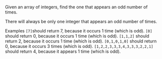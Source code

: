 Given an array of integers, find the one that appears an odd number of times.

There will always be only one integer that appears an odd number of times.

Examples
`[7]`should return 7, because it occurs 1 time (which is odd).
`[0]` should return 0, because it occurs 1 time (which is odd).
`[1,1,2]` should return 2, because it occurs 1 time (which is odd).
`[0,1,0,1,0]` should return 0, because it occurs 3 times (which is odd).
`[1,2,2,3,3,3,4,3,3,3,2,2,1]` should return 4, because it appears 1 time (which is odd).